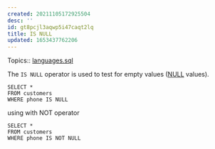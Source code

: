 ```yaml
---
created: 20211105172925504
desc: ''
id: gt8pcjl3aqwp5i47caqt2lq
title: IS NULL
updated: 1653437762206
---
```

   
Topics::  [languages.sql](../devlog/languages.sql.md)   
   
The `IS NULL` operator is used to test for empty values ([NULL](../devlog/null.md) values).   
   
    SELECT *   
    FROM customers   
    WHERE phone IS NULL   
   
using with NOT operator   
   
    SELECT *   
    FROM customers   
    WHERE phone IS NOT NULL